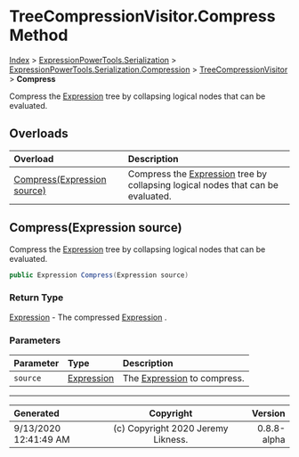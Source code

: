 ﻿# TreeCompressionVisitor.Compress Method

[Index](../index.md) > [ExpressionPowerTools.Serialization](ExpressionPowerTools.Serialization.a.md) > [ExpressionPowerTools.Serialization.Compression](ExpressionPowerTools.Serialization.Compression.n.md) > [TreeCompressionVisitor](ExpressionPowerTools.Serialization.Compression.TreeCompressionVisitor.cs.md) > **Compress**

Compress the [Expression](https://docs.microsoft.com/dotnet/api/system.linq.expressions.expression) tree by collapsing logical nodes that
            can be evaluated.

## Overloads

| Overload | Description |
| :-- | :-- |
| [Compress(Expression source)](#compressexpression-source) | Compress the [Expression](https://docs.microsoft.com/dotnet/api/system.linq.expressions.expression) tree by collapsing logical nodes that            can be evaluated. |
## Compress(Expression source)

Compress the [Expression](https://docs.microsoft.com/dotnet/api/system.linq.expressions.expression) tree by collapsing logical nodes that
            can be evaluated.

```csharp
public Expression Compress(Expression source)
```

### Return Type

 [Expression](https://docs.microsoft.com/dotnet/api/system.linq.expressions.expression)  - The compressed [Expression](https://docs.microsoft.com/dotnet/api/system.linq.expressions.expression) .

### Parameters

| Parameter | Type | Description |
| :-- | :-- | :-- |
| `source` | [Expression](https://docs.microsoft.com/dotnet/api/system.linq.expressions.expression) | The [Expression](https://docs.microsoft.com/dotnet/api/system.linq.expressions.expression) to compress. |



---

| Generated | Copyright | Version |
| :-- | :-: | --: |
| 9/13/2020 12:41:49 AM | (c) Copyright 2020 Jeremy Likness. | 0.8.8-alpha |
